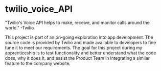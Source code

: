 # twilio_voice_API
"Twilio's Voice API helps to make, receive, and monitor calls around the world."  -Twilio

This project is part of an on-going exploration into app development. The source code is provided by Twilio and made available to developers to fine tune it to meet our requirements. The goal for this project during my apprenticeship is to test functionality and better understand what the code does, why it does it, and assist the Product Team in integrating a similar feature to the company website.
